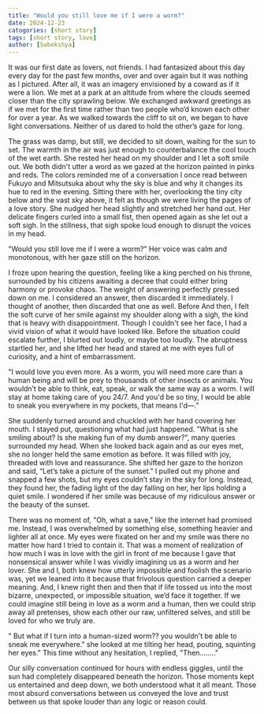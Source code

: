```yaml
---
title: "Would you still love me if I were a worm?"
date: 2024-12-23 
catogories: [short story]
tags: [short story, love]
author: [Subekshya]
---
```

It was our first date as lovers, not friends. I had fantasized about this day every day for the past few months, over and over again but it was nothing as I pictured. After all, it was an imagery envisioned by a coward as if it were a lion. We met at a park at an altitude from where the clouds seemed closer than the city sprawling below. We exchanged awkward greetings as if we met for the first time rather than two people who’d known each other for over a year. As we walked towards the cliff to sit on, we began to have light conversations. Neither of us dared to hold the other’s gaze for long.

The grass was damp, but still, we decided to sit down, waiting for the sun to set. The warmth in the air was just enough to counterbalance the cool touch of the wet earth. She rested her head on my shoulder and I let a soft smile out. We both didn't utter a word as we gazed at the horizon painted in pinks and reds. The colors reminded me of a conversation I once read between Fukuyo and Mitsutsuka about why the sky is blue and why it changes its hue to red in the evening. Sitting there with her, overlooking the tiny city below and the vast sky above, it felt as though we were living the pages of a love story.  She nudged her head slightly and stretched her hand out. Her delicate fingers curled into a small fist, then opened again as she let out a soft sigh. In the stillness, that sigh spoke loud enough to disrupt the voices in my head. 

"Would you still love me if I were a worm?" Her voice was calm and monotonous, with her gaze still on the horizon. 

I froze upon hearing the question, feeling like a king perched on his throne, surrounded by his citizens awaiting a decree that could either bring harmony or provoke chaos. The weight of answering perfectly pressed down on me. I considered an answer, then discarded it immediately. I thought of another, then discarded that one as well. Before And then, I felt the soft curve of her smile against my shoulder along with a sigh, the kind that is heavy with disappointment. Though I couldn't see her face, I had a vivid vision of what it would have looked like. Before the situation could escalate further, I blurted out loudly, or maybe too loudly. The abruptness startled her, and she lifted her head and stared at me with eyes full of curiosity, and a hint of embarrassment.

"I would love you even more. As a worm, you will need more care than a human being and will be prey to thousands of other insects or animals. You wouldn’t be able to think, eat, speak, or walk the same way as a worm. I will stay at home taking care of you 24/7.  And you'd be so tiny, I would be able to sneak you everywhere in my pockets, that means I'd—." 

She suddenly turned around and chuckled with her hand covering her mouth. I stayed put, questioning what had just happened. "What is she smiling about? Is she making fun of my dumb answer?", many queries surrounded my head. When she looked back again and as our eyes met, she no longer held the same emotion as before. It was filled with joy, threaded with love and reassurance. She shifted her gaze to the horizon and said, “Let’s take a picture of the sunset.” I pulled out my phone and snapped a few shots, but my eyes couldn’t stay in the sky for long. Instead, they found her, the fading light of the day falling on her, her lips holding a quiet smile. I wondered if her smile was because of my ridiculous answer or the beauty of the sunset.

There was no moment of, "Oh, what a save," like the internet had promised me. Instead, I was overwhelmed by something else, something heavier and lighter all at once. My eyes were fixated on her and my smile was there no matter how hard I tried to contain it. That was a moment of realization of how much I was in love with the girl in front of me because I gave that nonsensical answer while I was vividly imagining us as a worm and her lover. She and I, both knew how utterly impossible and foolish the scenario was, yet we leaned into it because that frivolous question carried a deeper meaning. And, I knew right then and then that if life tossed us into the most bizarre, unexpected, or impossible situation, we’d face it together. If we could imagine still being in love as a worm and a human, then we could strip away all pretenses, show each other our raw, unfiltered selves, and still be loved for who we truly are.

" But what if I turn into a human-sized worm?? you wouldn't be able to sneak me everywhere." she looked at me tilting her head, pouting, squinting her eyes." This time without any hesitation, I replied, "Then........"

Our silly conversation continued for hours with endless giggles, until the sun had completely disappeared beneath the horizon. Those moments kept us entertained and deep down, we both understood what it all meant. Those most absurd conversations between us conveyed the love and trust between us that spoke louder than any logic or reason could. 
